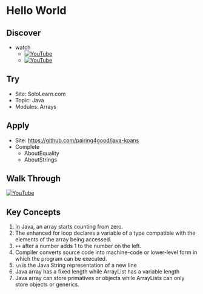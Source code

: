# Hello World

## Discover
- watch
  - [![YouTube](https://i.ytimg.com/vi/NT9A8j1fBIg/default.jpg)](https://www.youtube.com/watch?v=NT9A8j1fBIg)
  - [![YouTube](https://i.ytimg.com/vi/ZVJ7kpEMc7U/default.jpg)](https://www.youtube.com/watch?v=ZVJ7kpEMc7U)

## Try
- Site: SoloLearn.com
- Topic: Java
- Modules: Arrays

## Apply
- Site: https://github.com/pairing4good/java-koans
- Complete
  - AboutEquality
  - AboutStrings
  
## Walk Through
[![YouTube](https://i.ytimg.com/vi/R6rDMMxMy28/default.jpg)](https://www.youtube.com/watch?v=R6rDMMxMy28)

## Key Concepts
1. In Java, an array starts counting from zero.
1. The enhanced for loop declares a variable of a type compatible with the elements of the array being accessed.
1. `++` after a number adds 1 to the number on the left.
1. Compiler converts source code into machine-code or lower-level form in which the program can be executed.
1. `\n` is the Java String representation of a new line
1. Java array has a fixed length while ArrayList has a variable length
1. Java array can store primatives or objects while ArrayLists can only store objects or generics.

